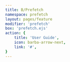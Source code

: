 ```yaml
---
title: B/Prefetch
namespace: prefetch
layout: pages/feature
modifier: 'prefetch'
box: 'prefetch.ejs'
action: {
    title: 'User Guide',
    icon: barba-arrow-next,
    link: '#',
}
---
```

